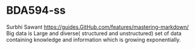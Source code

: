 # BDA594-ss
Surbhi Sawant
https://guides.GitHub.com/features/mastering-markdown/
Big data is Large and diverse( structured and unstructured) set of data containing knowledge and information which is growing exponentially. 

